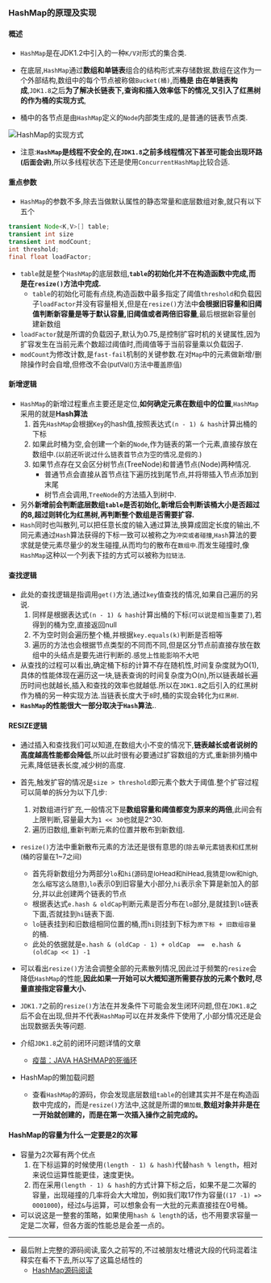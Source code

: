 ### HashMap的原理及实现

#### 概述

- `HashMap`是在JDK1.2中引入的一种`K/V对`形式的集合类.

- 在底层,`HashMap`通过**数组和单链表**组合的结构形式来存储数据,数组在这作为一个外部结构,数组中的每个节点被称做`Bucket(桶)`,而**桶是
由在单链表构成**,`JDK1.8`之后**为了解决长链表下,查询和插入效率低下的情况,又引入了红黑树的作为桶的实现方式**,

- 桶中的各节点是由`HashMap`定义的`Node`内部类生成的,是普通的链表节点类.

![HashMap的实现方式](https://chenqwwq-img.oss-cn-beijing.aliyuncs.com/img/167920ee53c3da78) 

- 注意:**`HashMap`是线程不安全的,在`JDK1.8`之前多线程情况下甚至可能会出现环路<font size="2">(后面会讲)</font>**,所以多线程状态下还是使用`ConcurrentHashMap`比较合适.

#### 重点参数

- `HashMap`的参数不多,除去当做默认属性的静态常量和底层数组对象,就只有以下五个

```java
transient Node<K,V>[] table;
transient int size
transient int modCount; 
int threshold;
final float loadFactor;
```

- `table`就是整个`HashMap`的底层数组,**`table`的初始化并不在构造函数中完成,而是在`resize()`方法中完成.**
  - `table`的初始化可能有点绕,构造函数中最多指定了阈值`threshold`和负载因子`loadFactor`并没有容量相关,但是在`resize()`方法中**会根据旧容量和旧阈值判断新容量是等于默认容量,旧阈值或者两倍旧容量**,最后根据新容量创建新数组
- `loadFactor`就是所谓的负载因子,默认为0.75,是控制扩容时机的关键属性,因为扩容发生在当前元素个数超过阈值时,而阈值等于当前容量乘以负载因子.
- `modCount`为修改计数,是`fast-fail`机制的关键参数.在对`Map`中的元素做新增/删除操作时会自增,但修改不会<font size="2">(putVal()方法中覆盖原值)</font>

#### 新增逻辑

- `HashMap`的新增过程重点主要还是定位,**如何确定元素在数组中的位置**,`HashMap`采用的就是**Hash算法**
  1. 首先`HashMap`会根据`Key`的hash值,按照表达式`(n - 1) & hash`计算出桶的下标
  2. 如果此时桶为空,会创建一个新的`Node`,作为链表的第一个元素,直接存放在数组中.<font size="2">(以前还听说过什么链表首节点为空的情况,是假的.)</font>
  3. 如果节点存在又会区分树节点(TreeNode)和普通节点(Node)两种情况.
     - 普通节点会直接从首节点往下遍历找到尾节点,并将带插入节点添加到末尾
     - 树节点会调用,`TreeNode`的方法插入到树中.
- 另外**新增前会判断底层数组`table`是否初始化,新增后会判断该桶大小是否超过的8,超过则转化为红黑树,再判断整个数组是否需要扩容.**
- `Hash`同时也叫散列,可以把任意长度的输入通过算法,换算成固定长度的输出,不同元素通过`Hash`算法获得的下标一致可以被称之为`冲突或者碰撞`,`Hash`算法的要求就是使元素尽量少的发生碰撞,从而均匀的散布在`数组中`.而发生碰撞时,像`HashMap`这种以一个列表下挂的方式可以被称为`拉链法`.



#### 查找逻辑

- 此处的查找逻辑是指调用`get()`方法,通过`key`值查找的情况,如果自己遍历的另说.
  1. 同样是根据表达式`(n - 1) & hash`计算出桶的下标<font size="2">(可以说是相当重要了)</font>,若得到的桶为空,直接返回null
  2. 不为空时则会遍历整个桶,并根据`key.equals(k)`判断是否相等
  3. 遍历的方法也会根据节点类型的不同而不同,但是区分节点前直接存放在数组中的头结点是要先进行判断的.<font size="2">感觉上性能影响不大吧</font>
- 从查找的过程可以看出,确定桶下标的计算不存在随机性,时间复杂度就为O(1),具体的性能体现在遍历这一块,链表查询的时间复杂度为O(n),所以链表越长遍历时间也就越长,插入和查找的效率也就越低.所以在`JDK1.8`之后引入的红黑树作为桶的另一种实现方法.当链表长度大于`8`时,桶的实现会转化为`红黑树`.
- **`HashMap`的性能很大一部分取决于`Hash`算法.**.



#### RESIZE逻辑

- 通过插入和查找我们可以知道,在数组大小不变的情况下,**链表越长或者说树的高度越高性能都会降低**,所以此时很有必要通过扩容数组的方式,重新排列桶中元素,降低链表长度,减少树的高度.

- 首先,触发扩容的情况是`size > threshold`即元素个数大于阈值.整个扩容过程可以简单的拆分为以下几步:

  1. 对数组进行扩充,一般情况下是**数组容量和阈值都变为原来的两倍**,此间会有上限判断,容量最大为`1 << 30`也就是2^30.
  2. 遍历旧数组,重新判断元素的位置并散布到新数组.

- `resize()`方法中重新散布元素的方法还是很有意思的<font size="2">(除去单元素链表和红黑树(桶的容量在1~7之间)</font>

  - 首先将新数组分为两部分`lo`和`hi`<font size="2">(源码是loHead和hiHead,我猜是low和high,怎么缩写这么随意)</font>,`lo`表示0到旧容量大小部分,`hi`表示余下算是新加入的部分,并以此创建两个链表的节点
  - 根据表达式`e.hash & oldCap`判断元素是否分布在`lo`部分,是就挂到`lo`链表下面,否就挂到`hi`链表下面.
  - `lo`链表挂到和旧数组相同位置的桶,而`hi`则挂到下标为`原下标 + 旧数组容量`的桶.
  - 此处的依据就是`e.hash & (oldCap - 1) + oldCap  ==  e.hash & (oldCap << 1) -1`

- 可以看出`resize()`方法会调整全部的元素散列情况,因此过于频繁的`resize`会降低`HashMap`的性能,**因此如果一开始可以大概知道所需要存放的元素个数时,尽量直接指定容量大小.**

- `JDK1.7`之前的`resize()`方法在并发条件下可能会发生闭环问题,但在`JDK1.8`之后不会在出现,但并不代表`HashMap`可以在并发条件下使用了,小部分情况还是会出现数据丢失等问题.

- 介绍`JDK1.8`之前的闭环问题详情的文章

  - [疫苗：JAVA HASHMAP的死循环](https://coolshell.cn/articles/9606.html)

- HashMap的懒加载问题
    - 查看`HashMap`的源码，你会发现底层数组`table`的创建其实并不是在构造函数中完成的，而是`resize()`方法中,这就是所谓的`懒加载`,**数组对象并非是在一开始就创建的，而是在第一次插入操作之前完成的。**


#### HashMap的容量为什么一定要是2的次幂

- 容量为2次幂有两个优点
  1. 在下标运算的时候使用`(length - 1) & hash)`代替`hash % length`，相对来说位运算性能更佳，速度更快。
  2. 而在采用`(length - 1) & hash`的方式计算下标之后，如果不是二次幂的容量，出现碰撞的几率将会大大增加，例如我们取17作为容量(`(17 -1) => 0001000`)，经过`&`与运算，可以想象会有一大批的元素直接挂在0号桶。
- 可以说这是一整套的策略，如果使用`hash & length`的话，也不用要求容量一定是二次幂，但各方面的性能总是会差一点的。



---

- 最后附上完整的源码阅读,蛮久之前写的,不过被朋友吐槽说大段的代码混着注释实在看不下去,所以写了这篇总结性的
  - [HashMap源码阅读](https://github.com/CheNbXxx/StrugglingInJava/wiki/HashMap源码阅读)